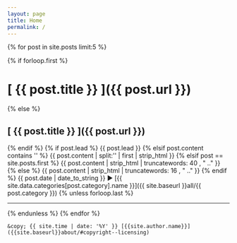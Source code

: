 ```yaml
---
layout: page
title: Home
permalink: /
---
```

{% for post in site.posts limit:5 %}

{% if forloop.first %}
# [ {{ post.title }} ]({{ post.url }})
{% else %}
## [ {{ post.title }} ]({{ post.url }})
{% endif %}
{% if post.lead %}
  {{ post.lead }}
{% elsif post.content contains '<!--more-->' %}
  {{ post.content | split:'<!--more-->' | first | strip_html }}
{% elsif post == site.posts.first %}
  {{ post.content | strip_html | truncatewords: 40 , "  .." }}
{% else %}
  {{ post.content | strip_html | truncatewords: 16 , "  .." }}
{% endif %}
{{ post.date | date_to_string }} ► [{{ site.data.categories[post.category].name }}]({{ site.baseurl }}all/{{ post.category }})
{% unless forloop.last %}
* * *
{% endunless %}
{% endfor %}

~~~
&copy; {{ site.time | date: '%Y' }} [{{site.author.name}}]({{site.baseurl}}about/#copyright--licensing)
~~~